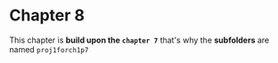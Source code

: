 # Chapter 8
 This chapter is **build upon the `chapter 7`** that's why the **subfolders** are named `proj1forch1p7`